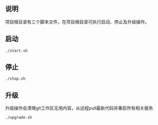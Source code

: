 ## 说明
项目根目录有三个脚本文件，在项目根目录可执行启动、停止及升级操作。

## 启动

```./start.sh```

## 停止

```./stop.sh```

## 升级
升级操作会清理git工作区无用内容，从远程pull最新代码并重启所有相关服务

```./upgrade.sh```
